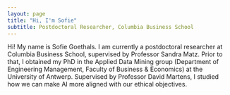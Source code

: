 ```yaml
---
layout: page
title: "Hi, I'm Sofie"
subtitle: Postdoctoral Researcher, Columbia Business School
---
```


Hi! My name is Sofie Goethals. I am currently a postdoctoral researcher at Columbia Business School, supervised by Professor Sandra Matz. Prior to that, I obtained my PhD in the Applied Data Mining group (Department of Engineering Management, Faculty of Business & Economics) at the University of Antwerp. Supervised by Professor David Martens, I studied how we can make AI more aligned with our ethical objectives.
